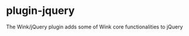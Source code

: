 plugin-jquery
=============

The Wink/jQuery plugin adds some of Wink core functionalities to jQuery